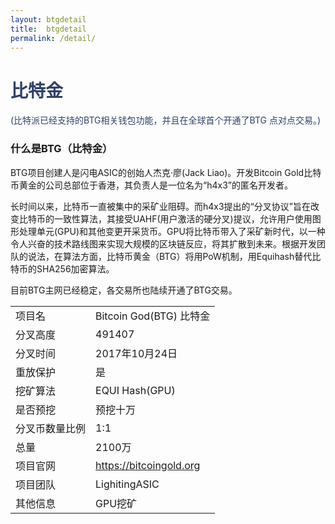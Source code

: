 ```yaml
---
layout: btgdetail
title:  btgdetail
permalink: /detail/
---
```

<h1 style="color: #2F416A">比特金</h1>
<p class="summarytxt" style="color: #2F416A">(比特派已经支持的BTG相关钱包功能，并且在全球首个开通了BTG 点对点交易。)
</p>
<h3>什么是BTG（比特金）</h3>
<p>BTG项目创建人是闪电ASIC的创始人杰克·廖(Jack Liao)。开发Bitcoin Gold比特币黄金的公司总部位于香港，其负责人是一位名为“h4x3”的匿名开发者。
</p>
<p>长时间以来，比特币一直被集中的采矿业阻碍。而h4x3提出的“分叉协议”旨在改变比特币的一致性算法，其接受UAHF(用户激活的硬分叉)提议，允许用户使用图形处理单元(GPU)和其他变更开采货币。GPU将比特币带入了采矿新时代，以一种令人兴奋的技术路线图来实现大规模的区块链反应，将其扩散到未来。根据开发团队的说法，在算法方面，比特币黄金（BTG）将用PoW机制，用Equihash替代比特币的SHA256加密算法。
</p>
<p>目前BTG主网已经稳定，各交易所也陆续开通了BTG交易。</p>

<table class="center">
  <tbody>
    <tr>
        <td class="tablehalf">项目名</td>
        <td class="tablehalf">Bitcoin God(BTG) 比特金</td>
    </tr>
    <tr>
        <td>分叉高度</td>
        <td>491407</td>
    </tr>
    <tr>
        <td>分叉时间</td>
        <td>2017年10月24日</td>
    </tr>
    <tr>
        <td>重放保护</td>
        <td>是</td>
    </tr>
    <tr>
        <td>挖矿算法</td>
        <td>EQUI Hash(GPU)</td>
    </tr>
    <tr>
        <td>是否预挖</td>
        <td>预挖十万</td>
    </tr>
    <tr>
        <td>分叉币数量比例</td>
        <td>1:1</td>
    </tr>
    <tr>
        <td>总量</td>
        <td>2100万</td>
    </tr>
    <tr>
        <td>项目官网</td>
        <td><a href="https://bitcoingold.org/" target="_blank">https://bitcoingold.org</a></td>
    </tr>
    <tr>
        <td>项目团队</td>
        <td>LighitingASIC</td>
    </tr>
    <tr>
        <td>其他信息</td>
        <td>GPU挖矿</td>
    </tr>
  </tbody>
</table>